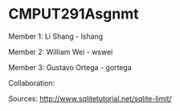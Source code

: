 # CMPUT291Asgnmt

Member 1: Li Shang - lshang

Member 2: William Wei - wswei

Member 3: Gustavo Ortega - gortega

Collaboration:

Sources: http://www.sqlitetutorial.net/sqlite-limit/ 
